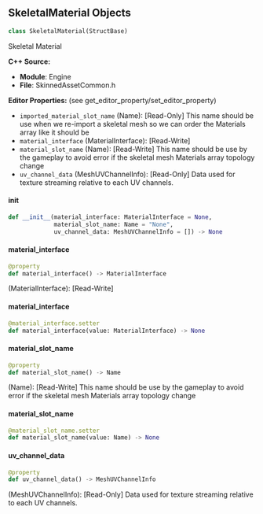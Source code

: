 ## SkeletalMaterial Objects

```python
class SkeletalMaterial(StructBase)
```

Skeletal Material

**C++ Source:**

- **Module**: Engine
- **File**: SkinnedAssetCommon.h

**Editor Properties:** (see get_editor_property/set_editor_property)

- ``imported_material_slot_name`` (Name):  [Read-Only] This name should be use when we re-import a skeletal mesh so we can order the Materials array like it should be
- ``material_interface`` (MaterialInterface):  [Read-Write]
- ``material_slot_name`` (Name):  [Read-Write] This name should be use by the gameplay to avoid error if the skeletal mesh Materials array topology change
- ``uv_channel_data`` (MeshUVChannelInfo):  [Read-Only] Data used for texture streaming relative to each UV channels.

<a id="unreal.SkeletalMaterial.__init__"></a>

#### __init__

```python
def __init__(material_interface: MaterialInterface = None,
             material_slot_name: Name = "None",
             uv_channel_data: MeshUVChannelInfo = []) -> None
```

<a id="unreal.SkeletalMaterial.material_interface"></a>

#### material_interface

```python
@property
def material_interface() -> MaterialInterface
```

(MaterialInterface):  [Read-Write]

<a id="unreal.SkeletalMaterial.material_interface"></a>

#### material_interface

```python
@material_interface.setter
def material_interface(value: MaterialInterface) -> None
```

<a id="unreal.SkeletalMaterial.material_slot_name"></a>

#### material_slot_name

```python
@property
def material_slot_name() -> Name
```

(Name):  [Read-Write] This name should be use by the gameplay to avoid error if the skeletal mesh Materials array topology change

<a id="unreal.SkeletalMaterial.material_slot_name"></a>

#### material_slot_name

```python
@material_slot_name.setter
def material_slot_name(value: Name) -> None
```

<a id="unreal.SkeletalMaterial.uv_channel_data"></a>

#### uv_channel_data

```python
@property
def uv_channel_data() -> MeshUVChannelInfo
```

(MeshUVChannelInfo):  [Read-Only] Data used for texture streaming relative to each UV channels.

<a id="unreal.SoundClassProperties"></a>